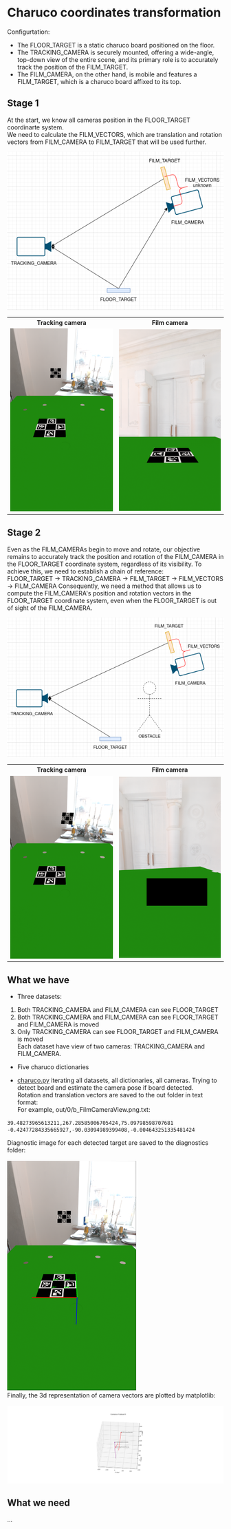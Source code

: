 # Charuco coordinates transformation
Configurtation:  
* The FLOOR_TARGET is a static charuco board positioned on the floor.  
* The TRACKING_CAMERA is securely mounted, offering a wide-angle, top-down view of the entire scene, and its primary role is to accurately track the position of the FILM_TARGET.  
* The FILM_CAMERA, on the other hand, is mobile and features a FILM_TARGET, which is a charuco board affixed to its top.  
## Stage 1
At the start, we know all cameras position in the FLOOR_TARGET coordinarte system.  
We need to calculate the FILM_VECTORS, which are translation and rotation vectors from FILM_CAMERA to FILM_TARGET that will be used further.<br>
<div align="center">
<img src="./assets/scheme_no_obstacle.png"><br>
<table style="border: none;">
    <tr>
        <th style="border: none;">Tracking camera</th>
        <th style="border: none;">Film camera</th>
    </tr>
    <tr>
        <td style="border: none;"><img src="./renders/0/a_TrackingCameraView.png" width="300"></td>
        <td style="border: none;"><img src="./renders/0/b_FilmCameraView.png" width="300"></td>
    </tr>
</table>
</div>

## Stage 2
Even as the FILM_CAMERAs begin to move and rotate, our objective remains to accurately track the position and rotation of the FILM_CAMERA in the FLOOR_TARGET coordinate system, regardless of its visibility. To achieve this, we need to establish a chain of reference:  
FLOOR_TARGET -> TRACKING_CAMERA -> FILM_TARGET -> FILM_VECTORS  -> FILM_CAMERA
Consequently, we need a method that allows us to compute the FILM_CAMERA's position and rotation vectors in the FLOOR_TARGET coordinate system, even when the FLOOR_TARGET is out of sight of the FILM_CAMERA.  
<div align="center">
<img src="./assets/scheme_obstackle.png"><br>
<table style="border: none;">
    <tr>
        <th style="border: none;">Tracking camera</th>
        <th style="border: none;">Film camera</th>
    </tr>
    <tr>
        <td style="border: none;"><img src="./renders/2/a_TrackingCameraView.png" width="300"></td>
        <td style="border: none;"><img src="./renders/2/b_FilmCameraView.png" width="300"></td>
    </tr>
</table>
</div>

## What we have
* Three datasets:  
1. Both TRACKING_CAMERA and FILM_CAMERA can see FLOOR_TARGET  
2. Both TRACKING_CAMERA and FILM_CAMERA can see FLOOR_TARGET and FILM_CAMERA is moved  
3. Only TRACKING_CAMERA can see FLOOR_TARGET and FILM_CAMERA is moved  
Each dataset have view of two cameras: TRACKING_CAMERA and FILM_CAMERA.  
  
* Five charuco dictionaries  
  
* [charuco.py](https://github.com/format37/charuco_coordinates/blob/main/charuco.py) iterating all datasets, all dictionaries, all cameras. Trying to detect board and estimate the camera pose if board detected.  
Rotation and translation vectors are saved to the out folder in text format:  
For example, out/0/b_FilmCameraView.png.txt:
```
39.48273965613211,267.28585006705424,75.09798598707681
-0.42477284335665927,-90.03094989399408,-0.004643251335481424
```
Diagnostic image for each detected target are saved to the diagnostics folder:  
<br>
<img src="./assets/0a_TrackingCameraView.png" width="300">
<br>
Finally, the 3d representation of camera vectors are plotted by matplotlib:  
<br>
<img src="./assets/3dscene_plotting.png">
<br>

## What we need
...